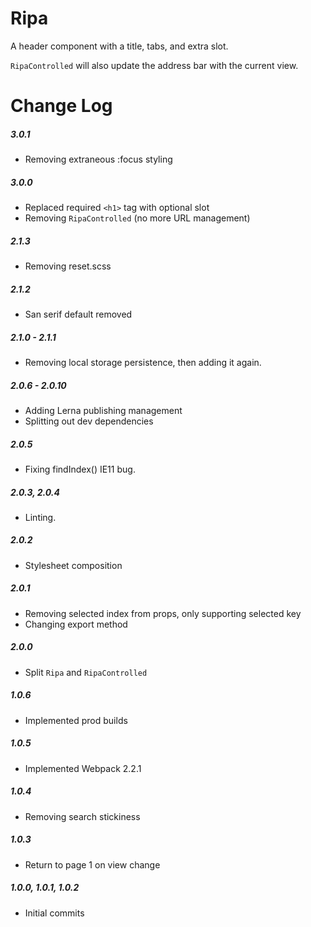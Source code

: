 # Ripa

A header component with a title, tabs, and extra slot.

`RipaControlled` will also update the address bar with the current view.

# Change Log

##### 3.0.1
- Removing extraneous :focus styling

##### 3.0.0
- Replaced required `<h1>` tag with optional slot
- Removing `RipaControlled` (no more URL management)

##### 2.1.3
- Removing reset.scss

##### 2.1.2
- San serif default removed

##### 2.1.0 - 2.1.1
- Removing local storage persistence, then adding it again.

##### 2.0.6 - 2.0.10
- Adding Lerna publishing management
- Splitting out dev dependencies

##### 2.0.5
- Fixing findIndex() IE11 bug.

##### 2.0.3, 2.0.4
- Linting.

##### 2.0.2
- Stylesheet composition

##### 2.0.1
- Removing selected index from props, only supporting selected key
- Changing export method

##### 2.0.0
- Split `Ripa` and `RipaControlled`

##### 1.0.6
- Implemented prod builds

##### 1.0.5
- Implemented Webpack 2.2.1

##### 1.0.4
- Removing search stickiness

##### 1.0.3
- Return to page 1 on view change

##### 1.0.0, 1.0.1, 1.0.2
- Initial commits
